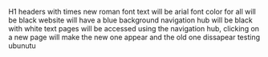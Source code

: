 H1 headers with times new roman font
text will be arial
font color for all will be black
website will have a blue background
navigation hub will be black with white text
pages will be accessed using the navigation hub, clicking on a new page will make the new one appear and the old one dissapear
testing ubunutu
